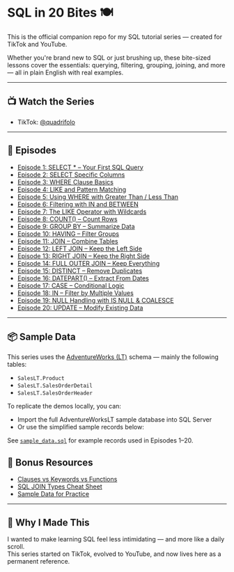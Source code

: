 # SQL in 20 Bites 🍽️

This is the official companion repo for my SQL tutorial series — created for TikTok and YouTube.

Whether you're brand new to SQL or just brushing up, these bite-sized lessons cover the essentials: querying, filtering, grouping, joining, and more — all in plain English with real examples.

---

## 📺 Watch the Series

- TikTok: [@quadrifolo](https://www.tiktok.com/@quadrifolo)

---

## 🔢 Episodes

- [Episode 1: SELECT * – Your First SQL Query](episodes/episode-01.md)
- [Episode 2: SELECT Specific Columns](episodes/episode-02.md)
- [Episode 3: WHERE Clause Basics](episodes/episode-03.md)
- [Episode 4: LIKE and Pattern Matching](episodes/episode-04.md)
- [Episode 5: Using WHERE with Greater Than / Less Than](episodes/episode-05.md)
- [Episode 6: Filtering with IN and BETWEEN](episodes/episode-06.md)
- [Episode 7: The LIKE Operator with Wildcards](episodes/episode-07.md)
- [Episode 8: COUNT() – Count Rows](episodes/episode-08.md)
- [Episode 9: GROUP BY – Summarize Data](episodes/episode-09.md)
- [Episode 10: HAVING – Filter Groups](episodes/episode-10.md)
- [Episode 11: JOIN – Combine Tables](episodes/episode-11.md)
- [Episode 12: LEFT JOIN – Keep the Left Side](episodes/episode-12.md)
- [Episode 13: RIGHT JOIN – Keep the Right Side](episodes/episode-13.md)
- [Episode 14: FULL OUTER JOIN – Keep Everything](episodes/episode-14.md)
- [Episode 15: DISTINCT – Remove Duplicates](episodes/episode-15.md)
- [Episode 16: DATEPART() – Extract From Dates](episodes/episode-16.md)
- [Episode 17: CASE – Conditional Logic](episodes/episode-17.md)
- [Episode 18: IN – Filter by Multiple Values](episodes/episode-18.md)
- [Episode 19: NULL Handling with IS NULL & COALESCE](episodes/episode-19.md)
- [Episode 20: UPDATE – Modify Existing Data](episodes/episode-20.md)

---


## 📦 Sample Data

This series uses the [AdventureWorks (LT)](https://learn.microsoft.com/en-us/sql/samples/adventureworks-install-configure) schema — mainly the following tables:

- `SalesLT.Product`
- `SalesLT.SalesOrderDetail`
- `SalesLT.SalesOrderHeader`

To replicate the demos locally, you can:
- Import the full AdventureWorksLT sample database into SQL Server
- Or use the simplified sample records below:

See [`sample_data.sql`](./sample_data.sql) for example records used in Episodes 1–20.






## 🧠 Bonus Resources

- [Clauses vs Keywords vs Functions](reference/clauses-vs-keywords-vs-functions.md)
- [SQL JOIN Types Cheat Sheet](reference/sql-join-cheatsheet.md)
- [Sample Data for Practice](reference/sample-data.sql)

---

## 🙌 Why I Made This

I wanted to make learning SQL feel less intimidating — and more like a daily scroll.  
This series started on TikTok, evolved to YouTube, and now lives here as a permanent reference.
